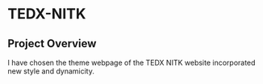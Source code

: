 # TEDX-NITK
## Project Overview
I have chosen the theme webpage of the TEDX NITK website incorporated new style and dynamicity.
